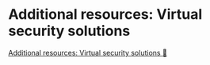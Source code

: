 # Additional resources: Virtual security solutions

[Additional resources: Virtual security solutions 🔗](https://www.coursera.org/learn/cybersecurity-solutions-and-microsoft-defender/supplement/aBIla/additional-resources-virtual-security-solutions)
